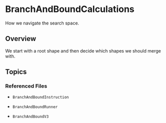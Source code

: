 # BranchAndBoundCalculations

How we navigate the search space.  

## Overview

We start with a root shape and then decide which shapes we should merge with.

## Topics

### Referenced Files

- ``BranchAndBoundInstruction``

- ``BranchAndBoundRunner``

- ``BranchAndBoundV3``
